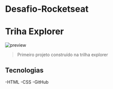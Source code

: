 # Desafio-Rocketseat 


# Triha Explorer 

![preview](../Read.Me%20GitHub/Fase1%20ReadMe.png)


> Primeiro projeto construído na trilha explorer

## Tecnologias

-HTML
-CSS
-GitHub
